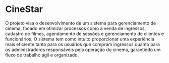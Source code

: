 # CineStar

O projeto visa o desenvolvimento de um sistema para gerenciamento de cinema, focado em otimizar processos como a venda de ingressos, cadastro de filmes, agendamento de sessões e gerenciamento de clientes e funcionários. 
	O sistema tem como intuito proporcionar uma experiência mais eficiente tanto para os usuários que compram ingressos quanto para os administradores responsáveis pela operação do cinema, garantindo um fluxo de trabalho ágil e organizado.
